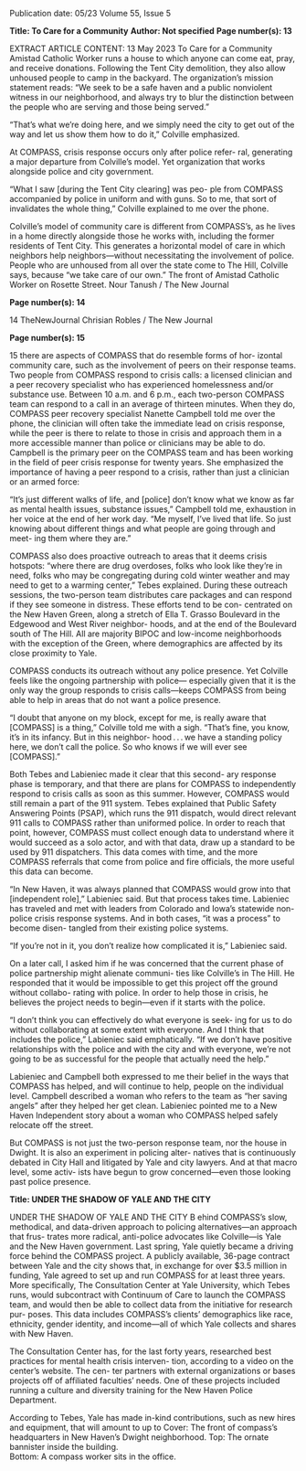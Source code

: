 Publication date: 05/23
Volume 55, Issue 5

**Title: To Care for a Community**
**Author:  Not specified**
**Page number(s): 13**

EXTRACT ARTICLE CONTENT:
13
May 2023
To Care for a Community
Amistad Catholic Worker runs a house to which anyone can 
come eat, pray, and receive donations. Following the Tent City 
demolition, they also allow unhoused people to camp in the 
backyard. The organization’s mission statement reads: “We 
seek to be a safe haven and a public nonviolent witness in our 
neighborhood, and always try to blur the distinction between 
the people who are serving and those being served.”


“That’s what we’re doing here, and we simply need the 
city to get out of the way and let us show them how to do it,” 
Colville emphasized.


At COMPASS, crisis response occurs only after police refer-
ral, generating a major departure from Colville’s model. Yet 
organization that works alongside police and city government.


“What I saw [during the Tent City clearing] was peo-
ple from COMPASS accompanied by police in uniform and 
with guns. So to me, that sort of invalidates the whole thing,” 
Colville explained to me over the phone.


Colville’s model of community care is different from 
COMPASS’s, as he lives in a home directly alongside those he 
works with, including the former residents of Tent City. This 
generates a horizontal model of care in which neighbors help 
neighbors—without necessitating the involvement of police. 
People who are unhoused from all over the state come 
to The Hill, Colville says, because “we take care of our own.” 
The front of Amistad Catholic Worker on Rosette Street.
Nour Tanush / The New Journal


**Page number(s): 14**

14
TheNewJournal
Chrisian Robles / The New Journal


**Page number(s): 15**

15
there are aspects of COMPASS that do resemble forms of hor-
izontal community care, such as the involvement of peers on 
their response teams. Two people from COMPASS respond to 
crisis calls: a licensed clinician and a peer recovery specialist 
who has experienced homelessness and/or substance use. 
Between 10 a.m. and 6 p.m., each two-person COMPASS 
team can respond to a call in an average of thirteen minutes. 
When they do, COMPASS peer recovery specialist Nanette 
Campbell told me over the phone, the clinician will often take 
the immediate lead on crisis response, while the peer is there to 
relate to those in crisis and approach them in a more accessible 
manner than police or clinicians may be able to do. 
Campbell is the primary peer on the COMPASS team and 
has been working in the field of peer crisis response for twenty 
years. She emphasized the importance of having a peer respond 
to a crisis, rather than just a clinician or an armed force:


“It’s just different walks of life, and [police] don’t know 
what we know as far as mental health issues, substance issues,” 
Campbell told me, exhaustion in her voice at the end of her 
work day. “Me myself, I’ve lived that life. So just knowing about 
different things and what people are going through and meet-
ing them where they are.”


COMPASS also does proactive outreach to areas that it 
deems crisis hotspots: “where there are drug overdoses, folks 
who look like they’re in need, folks who may be congregating 
during cold winter weather and may need to get to a warming 
center,” Tebes explained. During these outreach sessions, the 
two-person team distributes care packages and can respond 
if they see someone in distress. These efforts tend to be con-
centrated on the New Haven Green, along a stretch of Ella T. 
Grasso Boulevard in the Edgewood and West River neighbor-
hoods, and at the end of the Boulevard south of The Hill. All 
are majority BIPOC and low-income neighborhoods with the 
exception of the Green, where demographics are affected by its 
close proximity to Yale.


COMPASS conducts its outreach without any police presence. 
Yet Colville feels like the ongoing partnership with police—
especially given that it is the only way the group responds to 
crisis calls—keeps COMPASS from being able to help in areas 
that do not want a police presence.


“I doubt that anyone on my block, except for me, is really 
aware that [COMPASS] is a thing,” Colville told me with a sigh. 
“That’s fine, you know, it’s in its infancy. But in this neighbor-
hood . . . we have a standing policy here, we don’t call the police. 
So who knows if we will ever see [COMPASS].”


Both Tebes and Labieniec made it clear that this second-
ary response phase is temporary, and that there are plans for 
COMPASS to independently respond to crisis calls as soon as this 
summer. However, COMPASS would still remain a part of the 911 
system. Tebes explained that Public Safety Answering Points 
(PSAP), which runs the 911 dispatch, would direct relevant 911 
calls to COMPASS rather than uniformed police. In order to 
reach that point, however, COMPASS must collect enough data 
to understand where it would succeed as a solo actor, and with 
that data, draw up a standard to be used by 911 dispatchers. 
This data comes with time, and the more COMPASS referrals 
that come from police and fire officials, the more useful this 
data can become.


“In New Haven, it was always planned that COMPASS would 
grow into that [independent role],” Labieniec said. But that 
process takes time. Labieniec has traveled and met with leaders 
from Colorado and Iowa’s statewide non-police crisis response 
systems. And in both cases, “it was a process” to become disen-
tangled from their existing police systems. 


“If you’re not in it, you don’t realize how complicated it is,” 
Labieniec said.


On a later call, I asked him if he was concerned that the 
current phase of police partnership might alienate communi-
ties like Colville’s in The Hill. He responded that it would be 
impossible to get this project off the ground without collabo-
rating with police. In order to help those in crisis, he believes 
the project needs to begin—even if it starts with the police.


“I don’t think you can effectively do what everyone is seek-
ing for us to do without collaborating at some extent with 
everyone. And I think that includes the police,” Labieniec said 
emphatically. “If we don’t have positive relationships with the 
police and with the city and with everyone, we’re not going to 
be as successful for the people that actually need the help.”


Labieniec and Campbell both expressed to me their belief 
in the ways that COMPASS has helped, and will continue to 
help, people on the individual level. Campbell described a 
woman who refers to the team as “her saving angels” after they 
helped her get clean. Labieniec pointed me to a New Haven 
Independent story about a woman who COMPASS helped safely 
relocate off the street.


But COMPASS is not just the two-person response team, nor 
the house in Dwight. It is also an experiment in policing alter-
natives that is continuously debated in City Hall and litigated 
by Yale and city lawyers. And at that macro level, some activ-
ists have begun to grow concerned—even those looking past 
police presence.


**Title: UNDER THE SHADOW OF YALE AND THE CITY**

UNDER THE SHADOW OF YALE AND THE CITY
B
ehind COMPASS’s slow, methodical, and data-driven 
approach to policing alternatives—an approach that frus-
trates more radical, anti-police advocates like Colville—is Yale 
and the New Haven government. 
Last spring, Yale quietly became a driving force behind 
the COMPASS project. A publicly available, 36-page contract 
between Yale and the city shows that, in exchange for over $3.5 
million in funding, Yale agreed to set up and run COMPASS for 
at least three years. More specifically, The Consultation Center 
at Yale University, which Tebes runs, would subcontract with 
Continuum of Care to launch the COMPASS team, and would 
then be able to collect data from the initiative for research pur-
poses. This data includes COMPASS’s clients’ demographics like 
race, ethnicity, gender identity, and income—all of which Yale 
collects and shares with New Haven.


The Consultation Center has, for the last forty years, 
researched best practices for mental health crisis interven-
tion, according to a video on the center’s website. The cen-
ter partners with external organizations or bases projects off 
of affiliated faculties’ needs. One of these projects included 
running a culture and diversity training for the New Haven 
Police Department.


According to Tebes, Yale has made in-kind contributions, 
such as new hires and equipment, that will amount to up to
Cover: The front of compass’s headquarters in New Haven’s Dwight neighborhood. 
Top: The ornate bannister inside the building.  
Bottom: A compass worker sits in the office.